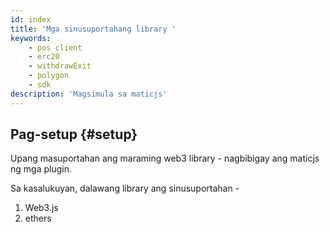 ```yaml
---
id: index
title: 'Mga sinusuportahang library '
keywords:
    - pos client
    - erc20
    - withdrawExit
    - polygon
    - sdk
description: 'Magsimula sa maticjs'
---
```


## Pag-setup {#setup}

Upang masuportahan ang maraming web3 library - nagbibigay ang maticjs ng mga plugin.

Sa kasalukuyan, dalawang library ang sinusuportahan -

1. Web3.js
2. ethers

